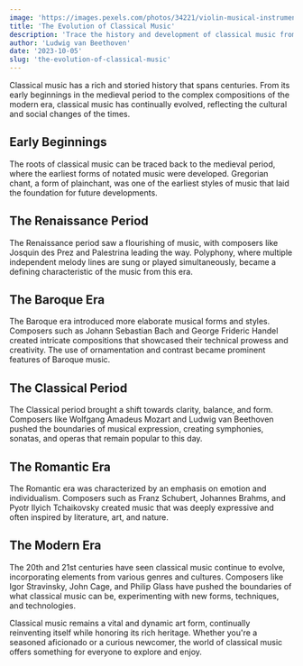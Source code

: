 ```yaml
---
image: 'https://images.pexels.com/photos/34221/violin-musical-instrument-music-sound.jpg?auto=compress&cs=tinysrgb&w=1260&h=750&dpr=1'
title: 'The Evolution of Classical Music'
description: 'Trace the history and development of classical music from its origins to the present day.'
author: 'Ludwig van Beethoven'
date: '2023-10-05'
slug: 'the-evolution-of-classical-music'
---
```


Classical music has a rich and storied history that spans centuries. From its early beginnings in the medieval period to the complex compositions of the modern era, classical music has continually evolved, reflecting the cultural and social changes of the times.

## **Early Beginnings**

The roots of classical music can be traced back to the medieval period, where the earliest forms of notated music were developed. Gregorian chant, a form of plainchant, was one of the earliest styles of music that laid the foundation for future developments.

## **The Renaissance Period**

The Renaissance period saw a flourishing of music, with composers like Josquin des Prez and Palestrina leading the way. Polyphony, where multiple independent melody lines are sung or played simultaneously, became a defining characteristic of the music from this era.

## **The Baroque Era**

The Baroque era introduced more elaborate musical forms and styles. Composers such as Johann Sebastian Bach and George Frideric Handel created intricate compositions that showcased their technical prowess and creativity. The use of ornamentation and contrast became prominent features of Baroque music.

## **The Classical Period**

The Classical period brought a shift towards clarity, balance, and form. Composers like Wolfgang Amadeus Mozart and Ludwig van Beethoven pushed the boundaries of musical expression, creating symphonies, sonatas, and operas that remain popular to this day.

## **The Romantic Era**

The Romantic era was characterized by an emphasis on emotion and individualism. Composers such as Franz Schubert, Johannes Brahms, and Pyotr Ilyich Tchaikovsky created music that was deeply expressive and often inspired by literature, art, and nature.

## **The Modern Era**

The 20th and 21st centuries have seen classical music continue to evolve, incorporating elements from various genres and cultures. Composers like Igor Stravinsky, John Cage, and Philip Glass have pushed the boundaries of what classical music can be, experimenting with new forms, techniques, and technologies.

Classical music remains a vital and dynamic art form, continually reinventing itself while honoring its rich heritage. Whether you're a seasoned aficionado or a curious newcomer, the world of classical music offers something for everyone to explore and enjoy.